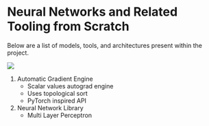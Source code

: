 # Neural Networks and Related Tooling from Scratch

Below are a list of models, tools, and architectures present within the project.

![](https://img.shields.io/badge/AUTHOR-DREW_WORDEN-black)

1. Automatic Gradient Engine
	- Scalar values autograd engine
	- Uses topological sort
	- PyTorch inspired API
2. Neural Network Library
	- Multi Layer Perceptron
